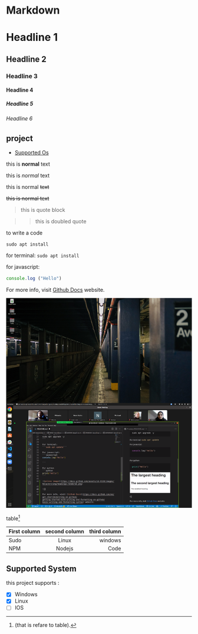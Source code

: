 # Markdown
# Headline 1
## Headline 2
### Headline 3
#### Headline 4
##### Headline 5
###### Headline 6


## project 

- [Supported Os](#Supported-System)

this is **normal** text

this is *normal* text 

this is normal ~~text~~

~~this is normal text~~

>this is quote block

>>this is doubled quote

to write a code 

```
sudo apt install

```

for terminal:
```sudo apt install```

for javascript:
```javascript
console.log ("Hello")
```

For more info, visit [ Github Docs](https://docs.github.com/en/get-started/writing-on-github/getting-started-with-writing-and-formatting-on-github/basic-writing-and-formatting-syntax) website.

![my capture](./images/Screenshot%20from%202022-05-31%2011-14-54.png)

table[^1]


[^1]: (that is refare to table).

| First column | second column | third column |
| :---         |   :---:       |  ---:        |
|Sudo          |Linux          |windows       |
|NPM           |Nodejs         |Code          |


## Supported System


this project supports :

- [x] Windows
- [x] Linux
- [ ] IOS
